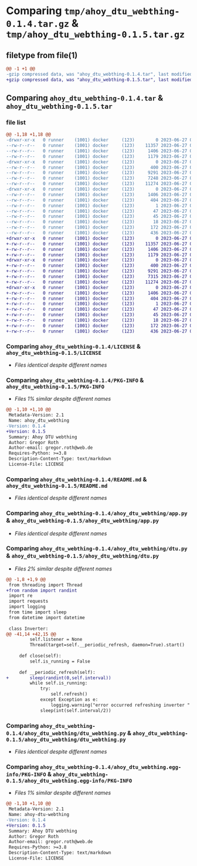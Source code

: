 # Comparing `tmp/ahoy_dtu_webthing-0.1.4.tar.gz` & `tmp/ahoy_dtu_webthing-0.1.5.tar.gz`

## filetype from file(1)

```diff
@@ -1 +1 @@
-gzip compressed data, was "ahoy_dtu_webthing-0.1.4.tar", last modified: Tue Jun 27 05:09:48 2023, max compression
+gzip compressed data, was "ahoy_dtu_webthing-0.1.5.tar", last modified: Tue Jun 27 05:15:22 2023, max compression
```

## Comparing `ahoy_dtu_webthing-0.1.4.tar` & `ahoy_dtu_webthing-0.1.5.tar`

### file list

```diff
@@ -1,18 +1,18 @@
-drwxr-xr-x   0 runner    (1001) docker     (123)        0 2023-06-27 05:09:48.686747 ahoy_dtu_webthing-0.1.4/
--rw-r--r--   0 runner    (1001) docker     (123)    11357 2023-06-27 05:09:35.000000 ahoy_dtu_webthing-0.1.4/LICENSE
--rw-r--r--   0 runner    (1001) docker     (123)     1406 2023-06-27 05:09:48.686747 ahoy_dtu_webthing-0.1.4/PKG-INFO
--rw-r--r--   0 runner    (1001) docker     (123)     1179 2023-06-27 05:09:35.000000 ahoy_dtu_webthing-0.1.4/README.md
-drwxr-xr-x   0 runner    (1001) docker     (123)        0 2023-06-27 05:09:48.682747 ahoy_dtu_webthing-0.1.4/ahoy_dtu_webthing/
--rw-r--r--   0 runner    (1001) docker     (123)      400 2023-06-27 05:09:35.000000 ahoy_dtu_webthing-0.1.4/ahoy_dtu_webthing/__init__.py
--rw-r--r--   0 runner    (1001) docker     (123)     9291 2023-06-27 05:09:35.000000 ahoy_dtu_webthing-0.1.4/ahoy_dtu_webthing/app.py
--rw-r--r--   0 runner    (1001) docker     (123)     7248 2023-06-27 05:09:35.000000 ahoy_dtu_webthing-0.1.4/ahoy_dtu_webthing/dtu.py
--rw-r--r--   0 runner    (1001) docker     (123)    11274 2023-06-27 05:09:35.000000 ahoy_dtu_webthing-0.1.4/ahoy_dtu_webthing/dtu_webthing.py
-drwxr-xr-x   0 runner    (1001) docker     (123)        0 2023-06-27 05:09:48.686747 ahoy_dtu_webthing-0.1.4/ahoy_dtu_webthing.egg-info/
--rw-r--r--   0 runner    (1001) docker     (123)     1406 2023-06-27 05:09:48.000000 ahoy_dtu_webthing-0.1.4/ahoy_dtu_webthing.egg-info/PKG-INFO
--rw-r--r--   0 runner    (1001) docker     (123)      404 2023-06-27 05:09:48.000000 ahoy_dtu_webthing-0.1.4/ahoy_dtu_webthing.egg-info/SOURCES.txt
--rw-r--r--   0 runner    (1001) docker     (123)        1 2023-06-27 05:09:48.000000 ahoy_dtu_webthing-0.1.4/ahoy_dtu_webthing.egg-info/dependency_links.txt
--rw-r--r--   0 runner    (1001) docker     (123)       47 2023-06-27 05:09:48.000000 ahoy_dtu_webthing-0.1.4/ahoy_dtu_webthing.egg-info/entry_points.txt
--rw-r--r--   0 runner    (1001) docker     (123)       45 2023-06-27 05:09:48.000000 ahoy_dtu_webthing-0.1.4/ahoy_dtu_webthing.egg-info/requires.txt
--rw-r--r--   0 runner    (1001) docker     (123)       18 2023-06-27 05:09:48.000000 ahoy_dtu_webthing-0.1.4/ahoy_dtu_webthing.egg-info/top_level.txt
--rw-r--r--   0 runner    (1001) docker     (123)      172 2023-06-27 05:09:35.000000 ahoy_dtu_webthing-0.1.4/pyproject.toml
--rw-r--r--   0 runner    (1001) docker     (123)      436 2023-06-27 05:09:48.686747 ahoy_dtu_webthing-0.1.4/setup.cfg
+drwxr-xr-x   0 runner    (1001) docker     (123)        0 2023-06-27 05:15:22.625698 ahoy_dtu_webthing-0.1.5/
+-rw-r--r--   0 runner    (1001) docker     (123)    11357 2023-06-27 05:15:07.000000 ahoy_dtu_webthing-0.1.5/LICENSE
+-rw-r--r--   0 runner    (1001) docker     (123)     1406 2023-06-27 05:15:22.625698 ahoy_dtu_webthing-0.1.5/PKG-INFO
+-rw-r--r--   0 runner    (1001) docker     (123)     1179 2023-06-27 05:15:07.000000 ahoy_dtu_webthing-0.1.5/README.md
+drwxr-xr-x   0 runner    (1001) docker     (123)        0 2023-06-27 05:15:22.625698 ahoy_dtu_webthing-0.1.5/ahoy_dtu_webthing/
+-rw-r--r--   0 runner    (1001) docker     (123)      400 2023-06-27 05:15:07.000000 ahoy_dtu_webthing-0.1.5/ahoy_dtu_webthing/__init__.py
+-rw-r--r--   0 runner    (1001) docker     (123)     9291 2023-06-27 05:15:07.000000 ahoy_dtu_webthing-0.1.5/ahoy_dtu_webthing/app.py
+-rw-r--r--   0 runner    (1001) docker     (123)     7315 2023-06-27 05:15:07.000000 ahoy_dtu_webthing-0.1.5/ahoy_dtu_webthing/dtu.py
+-rw-r--r--   0 runner    (1001) docker     (123)    11274 2023-06-27 05:15:07.000000 ahoy_dtu_webthing-0.1.5/ahoy_dtu_webthing/dtu_webthing.py
+drwxr-xr-x   0 runner    (1001) docker     (123)        0 2023-06-27 05:15:22.625698 ahoy_dtu_webthing-0.1.5/ahoy_dtu_webthing.egg-info/
+-rw-r--r--   0 runner    (1001) docker     (123)     1406 2023-06-27 05:15:22.000000 ahoy_dtu_webthing-0.1.5/ahoy_dtu_webthing.egg-info/PKG-INFO
+-rw-r--r--   0 runner    (1001) docker     (123)      404 2023-06-27 05:15:22.000000 ahoy_dtu_webthing-0.1.5/ahoy_dtu_webthing.egg-info/SOURCES.txt
+-rw-r--r--   0 runner    (1001) docker     (123)        1 2023-06-27 05:15:22.000000 ahoy_dtu_webthing-0.1.5/ahoy_dtu_webthing.egg-info/dependency_links.txt
+-rw-r--r--   0 runner    (1001) docker     (123)       47 2023-06-27 05:15:22.000000 ahoy_dtu_webthing-0.1.5/ahoy_dtu_webthing.egg-info/entry_points.txt
+-rw-r--r--   0 runner    (1001) docker     (123)       45 2023-06-27 05:15:22.000000 ahoy_dtu_webthing-0.1.5/ahoy_dtu_webthing.egg-info/requires.txt
+-rw-r--r--   0 runner    (1001) docker     (123)       18 2023-06-27 05:15:22.000000 ahoy_dtu_webthing-0.1.5/ahoy_dtu_webthing.egg-info/top_level.txt
+-rw-r--r--   0 runner    (1001) docker     (123)      172 2023-06-27 05:15:07.000000 ahoy_dtu_webthing-0.1.5/pyproject.toml
+-rw-r--r--   0 runner    (1001) docker     (123)      436 2023-06-27 05:15:22.625698 ahoy_dtu_webthing-0.1.5/setup.cfg
```

### Comparing `ahoy_dtu_webthing-0.1.4/LICENSE` & `ahoy_dtu_webthing-0.1.5/LICENSE`

 * *Files identical despite different names*

### Comparing `ahoy_dtu_webthing-0.1.4/PKG-INFO` & `ahoy_dtu_webthing-0.1.5/PKG-INFO`

 * *Files 1% similar despite different names*

```diff
@@ -1,10 +1,10 @@
 Metadata-Version: 2.1
 Name: ahoy_dtu_webthing
-Version: 0.1.4
+Version: 0.1.5
 Summary: Ahoy DTU webthing
 Author: Gregor Roth
 Author-email: gregor.roth@web.de
 Requires-Python: >=3.8
 Description-Content-Type: text/markdown
 License-File: LICENSE
```

### Comparing `ahoy_dtu_webthing-0.1.4/README.md` & `ahoy_dtu_webthing-0.1.5/README.md`

 * *Files identical despite different names*

### Comparing `ahoy_dtu_webthing-0.1.4/ahoy_dtu_webthing/app.py` & `ahoy_dtu_webthing-0.1.5/ahoy_dtu_webthing/app.py`

 * *Files identical despite different names*

### Comparing `ahoy_dtu_webthing-0.1.4/ahoy_dtu_webthing/dtu.py` & `ahoy_dtu_webthing-0.1.5/ahoy_dtu_webthing/dtu.py`

 * *Files 2% similar despite different names*

```diff
@@ -1,8 +1,9 @@
 from threading import Thread
+from random import randint
 import re
 import requests
 import logging
 from time import sleep
 from datetime import datetime
 
 class Inverter:
@@ -41,14 +42,15 @@
         self.listener = None
         Thread(target=self.__periodic_refresh, daemon=True).start()
 
     def close(self):
         self.is_running = False
 
     def __periodic_refresh(self):
+        sleep(randint(0,self.interval))
         while self.is_running:
             try:
                 self.refresh()
             except Exception as e:
                 logging.warning("error occurred refreshing inverter " + self.name + " " + str(e) + " (max " + str(self.power_max) + " watt)")
             sleep(int(self.interval/2))
```

### Comparing `ahoy_dtu_webthing-0.1.4/ahoy_dtu_webthing/dtu_webthing.py` & `ahoy_dtu_webthing-0.1.5/ahoy_dtu_webthing/dtu_webthing.py`

 * *Files identical despite different names*

### Comparing `ahoy_dtu_webthing-0.1.4/ahoy_dtu_webthing.egg-info/PKG-INFO` & `ahoy_dtu_webthing-0.1.5/ahoy_dtu_webthing.egg-info/PKG-INFO`

 * *Files 1% similar despite different names*

```diff
@@ -1,10 +1,10 @@
 Metadata-Version: 2.1
 Name: ahoy-dtu-webthing
-Version: 0.1.4
+Version: 0.1.5
 Summary: Ahoy DTU webthing
 Author: Gregor Roth
 Author-email: gregor.roth@web.de
 Requires-Python: >=3.8
 Description-Content-Type: text/markdown
 License-File: LICENSE
```

